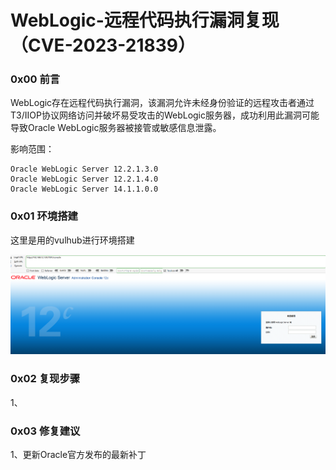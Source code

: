 # WebLogic-远程代码执行漏洞复现 （CVE-2023-21839）

### 0x00 前言

WebLogic存在远程代码执行漏洞，该漏洞允许未经身份验证的远程攻击者通过T3/IIOP协议网络访问并破坏易受攻击的WebLogic服务器，成功利用此漏洞可能导致Oracle WebLogic服务器被接管或敏感信息泄露。

影响范围：

```
Oracle WebLogic Server 12.2.1.3.0
Oracle WebLogic Server 12.2.1.4.0
Oracle WebLogic Server 14.1.1.0.0
```

### 0x01 环境搭建

这里是用的vulhub进行环境搭建

![image-20230321221046787](06.WebLogic-远程代码执行漏洞复现.assets/image-20230321221046787.png)

### 0x02 复现步骤

1、





### 0x03 修复建议

1、更新Oracle官方发布的最新补丁